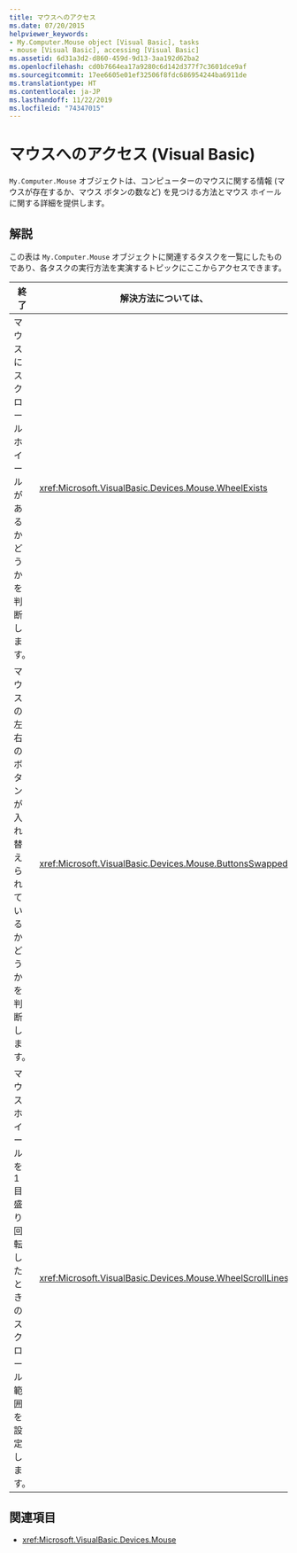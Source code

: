 ```yaml
---
title: マウスへのアクセス
ms.date: 07/20/2015
helpviewer_keywords:
- My.Computer.Mouse object [Visual Basic], tasks
- mouse [Visual Basic], accessing [Visual Basic]
ms.assetid: 6d31a3d2-d860-459d-9d13-3aa192d62ba2
ms.openlocfilehash: cd0b7664ea17a9280c6d142d377f7c3601dce9af
ms.sourcegitcommit: 17ee6605e01ef32506f8fdc686954244ba6911de
ms.translationtype: HT
ms.contentlocale: ja-JP
ms.lasthandoff: 11/22/2019
ms.locfileid: "74347015"
---
```

# <a name="accessing-the-mouse-visual-basic"></a>マウスへのアクセス (Visual Basic)

`My.Computer.Mouse` オブジェクトは、コンピューターのマウスに関する情報 (マウスが存在するか、マウス ボタンの数など) を見つける方法とマウス ホイールに関する詳細を提供します。  
  
## <a name="remarks"></a>解説  

 この表は `My.Computer.Mouse` オブジェクトに関連するタスクを一覧にしたものであり、各タスクの実行方法を実演するトピックにここからアクセスできます。  
  
|終了|解決方法については、|  
|--------|---------|  
|マウスにスクロール ホイールがあるかどうかを判断します。|<xref:Microsoft.VisualBasic.Devices.Mouse.WheelExists>|  
|マウスの左右のボタンが入れ替えられているかどうかを判断します。|<xref:Microsoft.VisualBasic.Devices.Mouse.ButtonsSwapped>|  
|マウス ホイールを 1 目盛り回転したときのスクロール範囲を設定します。|<xref:Microsoft.VisualBasic.Devices.Mouse.WheelScrollLines>|  
  
## <a name="see-also"></a>関連項目

- <xref:Microsoft.VisualBasic.Devices.Mouse>

